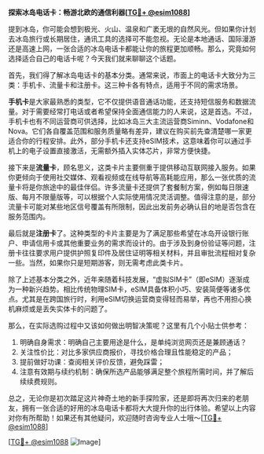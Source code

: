 **探索冰岛电话卡：畅游北欧的通信利器[[TG💪+ @esim1088](https://t.me/s/esim1088)]**

提到冰岛，你可能会想到极光、火山、温泉和广袤无垠的自然风光。但如果你计划去冰岛旅行或长期居住，通讯工具的选择可不能忽视。无论是本地通话、国际漫游还是高速上网，一张合适的冰岛电话卡都能让你的旅程更加顺畅。那么，究竟如何选择适合自己的电话卡呢？今天我们就来聊聊这个话题。

首先，我们得了解冰岛电话卡的基本分类。通常来说，市面上的电话卡大致分为三类：手机卡、流量卡和注册卡。这三种卡各有特点，适用于不同的需求场景。

**手机卡**是大家最熟悉的类型，它不仅提供语音通话功能，还支持短信服务和数据流量。对于需要经常打电话或者希望保持全面通信能力的人来说，这是首选。不过，手机卡也有不同运营商可供选择，比如冰岛三大主流运营商Siminn、Vodafone和Nova。它们各自覆盖范围和服务质量略有差异，建议在购买前先查清楚哪一家更适合你的行程安排。此外，部分手机卡还支持eSIM技术，这意味着你可以通过手机上的电子设置直接激活，无需额外插入实体芯片，非常方便快捷。

接下来是**流量卡**，顾名思义，这类卡片主要侧重于提供移动互联网接入服务。如果你更倾向于使用社交媒体、观看视频或在线导航等高耗能应用，那么一张优质的流量卡将是你旅途中的最佳伴侣。许多流量卡还提供了套餐制方案，例如每日限速版、每月不限量版等，可以根据个人实际使用情况灵活调整。值得注意的是，部分流量卡可能对某些地区信号覆盖有所限制，因此出发前务必确认目的地是否包含在服务范围内。

最后就是**注册卡**了。这种类型的卡片主要是为了满足那些希望在冰岛开设银行账户、申请信用卡或其他重要业务的需求而设计的。由于涉及到身份验证等问题，注册卡往往要求用户提供护照复印件及居住证明等相关材料，并且审批流程相对复杂一些。当然，如果你只是短期游客，则无需考虑此类卡片。

除了上述基本分类之外，近年来随着科技发展，“虚拟SIM卡”（即eSIM）逐渐成为一种新兴趋势。相比传统物理SIM卡，eSIM具备体积小巧、安装简便等诸多优点。尤其是在跨国旅行时，利用eSIM切换运营商变得轻而易举，再也不用担心换机麻烦或是丢失实体卡的问题了。

那么，在实际选购过程中又该如何做出明智决策呢？这里有几个小贴士供参考：
1. 明确自身需求：明确自己主要用途是什么，是单纯浏览网页还是兼顾通话？
2. 关注性价比：对比多家供应商报价，寻找价格合理且性能稳定的产品；
3. 提前做好功课：查阅相关评价反馈，避免踩雷；
4. 注意有效期与续约机制：确保所选产品能够满足整个旅程所需时间，并了解后续续费规则。

总之，无论你是初次踏足这片神奇土地的新手探险家，还是即将再次归来的老朋友，拥有一张合适的好用的冰岛电话卡都将大大提升你的出行体验。希望以上内容对你有所帮助！如果还有其他疑问，欢迎随时咨询专业人士哦～[[TG💪+ @esim1088](https://t.me/s/esim1088)]

[[TG💪+ @esim1088](https://t.me/s/esim1088) ![Image](https://i.postimg.cc/4NQfJmqS/Snipaste-2025-05-13-00-14-12.png)]
